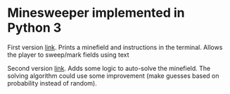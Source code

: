 # Minesweeper implemented in Python 3

First version [link](https://github.com/pjtoye/Minesweeper-CLI/blob/9e5228aab4bc15c2d7b710f499a2edd8abf07d50/ms.py).
Prints a minefield and instructions in the terminal. Allows the player to sweep/mark fields using text 

Second version [link](https://github.com/pjtoye/Minesweeper-CLI/blob/d74d231d4fc254435bf846e2711f0685de4a6e78/ms.py).
Adds some logic to auto-solve the minefield. The solving algorithm could use some improvement (make guesses based on probability instead of random).
